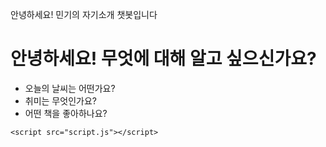 안녕하세요! 민기의 자기소개 챗봇입니다 
<!DOCTYPE html>
<html lang="en">
<head>
    <meta charset="UTF-8">
    <meta name="viewport" content="width=device-width, initial-scale=1.0">
    <title>간단한 챗봇</title>
    <link rel="stylesheet" type="text/css" href="styles.css">
</head>
<body>
    <h1>안녕하세요! 무엇에 대해 알고 싶으신가요?</h1>
    <ul id="questionList">
        <li class="question" onclick="selectQuestion(1)">오늘의 날씨는 어떤가요?</li>
        <li class="question" onclick="selectQuestion(2)">취미는 무엇인가요?</li>
        <li class="question" onclick="selectQuestion(3)">어떤 책을 좋아하나요?</li>
        <!-- 추가 질문은 여기에 추가 -->
    </ul>
    <div id="answer"></div>

    <script src="script.js"></script>
</body>
</html>
